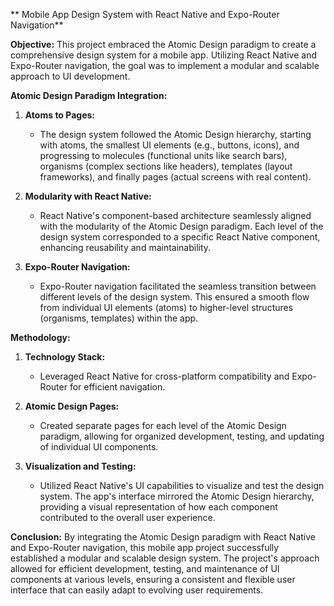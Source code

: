 ** Mobile App Design System with React Native and Expo-Router Navigation**

**Objective:**
This project embraced the Atomic Design paradigm to create a comprehensive design system for a mobile app. Utilizing React Native and Expo-Router navigation, the goal was to implement a modular and scalable approach to UI development.

**Atomic Design Paradigm Integration:**
1. **Atoms to Pages:**
   - The design system followed the Atomic Design hierarchy, starting with atoms, the smallest UI elements (e.g., buttons, icons), and progressing to molecules (functional units like search bars), organisms (complex sections like headers), templates (layout frameworks), and finally pages (actual screens with real content).

2. **Modularity with React Native:**
   - React Native's component-based architecture seamlessly aligned with the modularity of the Atomic Design paradigm. Each level of the design system corresponded to a specific React Native component, enhancing reusability and maintainability.

3. **Expo-Router Navigation:**
   - Expo-Router navigation facilitated the seamless transition between different levels of the design system. This ensured a smooth flow from individual UI elements (atoms) to higher-level structures (organisms, templates) within the app.

**Methodology:**
1. **Technology Stack:**
   - Leveraged React Native for cross-platform compatibility and Expo-Router for efficient navigation.

2. **Atomic Design Pages:**
   - Created separate pages for each level of the Atomic Design paradigm, allowing for organized development, testing, and updating of individual UI components.

3. **Visualization and Testing:**
   - Utilized React Native's UI capabilities to visualize and test the design system. The app's interface mirrored the Atomic Design hierarchy, providing a visual representation of how each component contributed to the overall user experience.

**Conclusion:**
By integrating the Atomic Design paradigm with React Native and Expo-Router navigation, this mobile app project successfully established a modular and scalable design system. The project's approach allowed for efficient development, testing, and maintenance of UI components at various levels, ensuring a consistent and flexible user interface that can easily adapt to evolving user requirements.
